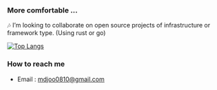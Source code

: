 ### More comfortable ...

🎶 I’m looking to collaborate on open source projects of infrastructure or framework type. (Using rust or go)

[![Top Langs](https://github-readme-stats.vercel.app/api/top-langs/?username=mdjoo0810&langs_count=10&layout=compact&theme=dark)](https://github.com/mdjoo0810/mdjoo0810)

### How to reach me
- Email : mdjoo0810@gmail.com
